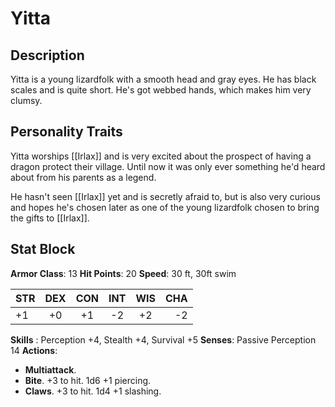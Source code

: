# Yitta
## Description
Yitta is a young lizardfolk with a smooth head and gray eyes. He has black scales and is quite short. He's got webbed hands, which makes him very clumsy. 

## Personality Traits
Yitta worships [[Irlax]] and is very excited about the prospect of having a dragon protect their village. Until now it was only ever something he'd heard about from his parents as a legend. 

He hasn't seen [[Irlax]] yet and is secretly afraid to, but is also very curious and hopes he's chosen later as one of the young lizardfolk chosen to bring the gifts to [[Irlax]]. 

## Stat Block
**Armor Class**: 13
**Hit Points**: 20
**Speed**: 30 ft, 30ft swim

| STR | DEX | CON | INT | WIS | CHA |
| :--- | :---:  | :---: | :---: | :---: | ---: |
| +1 | +0 | +1 | -2 | +2 | -2 |

**Skills** : Perception +4, Stealth +4, Survival +5
**Senses**: Passive Perception 14
**Actions**: 
- **Multiattack**.
- **Bite**. +3 to hit. 1d6 +1 piercing.
- **Claws**. +3 to hit. 1d4 +1 slashing.

